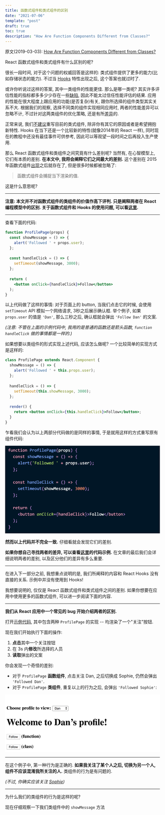 ```yaml
---
title: 函数式组件和类式组件的区别
date: "2021-07-06"
template: "post"
draft: true
toc: true
description: "How Are Function Components Different from Classes?"
---
```


原文(2019-03-03): [How Are Function Components Different from Classes?](https://overreacted.io/how-are-function-components-different-from-classes/) 


React 函数式组件和类式组件有什么区别的呢?

很长一段时间, 对于这个问题的权威回答是这样的: 类式组件提供了更多的能力(比如存储状态的能力). 不过当 [Hooks](https://reactjs.org/docs/hooks-intro.html) 特性出现之后, 这个答案也就过时了.

或许你听说过这样的答案, 其中一类组件的性能更佳. 那么是哪一类呢? 其实许多评估性能的指标都多多少少存在一些[缺陷](https://medium.com/@dan_abramov/this-benchmark-is-indeed-flawed-c3d6b5b6f97f), 因此不能太过信任性能评估的结果. 应用的性能在很大程度上跟应用的功能(是否复杂)有关, 跟你所选择的组件类型其实关系不大. 根据我们的观察, 选择不同类的组件实现相同应用时, 两者的性能差异可以忽略不计, 不过针对这两类组件的优化策略, 还是有所[差异](https://reactjs.org/docs/hooks-faq.html#are-hooks-slow-because-of-creating-functions-in-render)的. 

正常来说, 我们[不建议](https://reactjs.org/docs/hooks-faq.html#should-i-use-hooks-classes-or-a-mix-of-both)重写目前的类式组件, 除非你有其它的原因或者是希望拥抱新特性. Hooks 在当下还是一个比较新的特性(就像2014年的 React 一样), 同时现在的教程中还没有最佳事件可供参考, 因此可以等观望一段时间之后再投入生产使用.

那么 React 函数式组件和类组件之间究竟有什么差别呢? 当然有, 在心智模型上, 它们有本质的差别. **在本文中, 我将会阐释它们之间最大的差别.** 这个差别在 2015 年函数式组件[出现](https://reactjs.org/blog/2015/09/10/react-v0.14-rc1.html#stateless-function-components)之后就存在了, 但是很多时候都被忽略了: 

> 函数式组件会捕捉当下渲染的值.

这是什么意思呢?

--- 


**注意: 本文并不对函数式组件的类组件的价值作高下评判. 只是阐释两者在 React 编程模型中的区别. 关于函数式组件和 Hooks 的使用问题, 可以看[这里](https://reactjs.org/docs/hooks-faq.html#adoption-strategy).**

---

查看下面的代码:

```jsx
function ProfilePage(props) {
  const showMessage = () => {
    alert('Followed ' + props.user);
  };

  const handleClick = () => {
    setTimeout(showMessage, 3000);
  };

  return (
    <button onClick={handleClick}>Follow</button>
  );
}
```

以上代码做了这样的事情: 对于页面上的 button, 当我们点击它的时候, 会使用 `setTimeout` API 模拟一个网络请求, 3秒之后展示确认框. 举个例子, 如果 `props.user` 的值是 `'Dan'`, 那么三秒之后, 确认框就会弹出 `'Follow Dan'` 的文案. 

*(注意: 不管在上面的示例代码中, 我用的是普通的函数还是箭头函数, `function handleClick` 做的事情都是一样的.)*

如果想要以类组件的形式实现上述代码, 应该怎么做呢? 一个比较简单的实现方式是这样的:

```jsx
class ProfilePage extends React.Component {
  showMessage = () => {
    alert('Followed ' + this.props.user);
  };

  handleClick = () => {
    setTimeout(this.showMessage, 3000);
  };

  render() {
    return <button onClick={this.handleClick}>Follow</button>;
  }
}
```

乍看我们会认为以上两部分代码做的是同样的事情, 于是就用这样的方式重写原有组件代码:

![](./wtf.gif)

**然而以上代码并不完全一致.** 仔细看就会发现它们的差别.

**如果你想自己寻找两者的差异, 可以查看[这里](https://codesandbox.io/s/pjqnl16lm7)的代码示例.** 在文章的最后我们会详细说明两者的差别, 以及区分他们的差异有多么重要. 

---

在进入下一部分之前, 我想重点说明的是, 我们所阐释的内容和 React Hooks 没有直接的关系. 示例中并没有使用到 Hooks!

我想要说明的, 仅仅是 React 函数式组件和类式组件之间的差别. 如果你想要在应用中使用更多的函数式组件, 可以进一步阅读下面的内容.

---

**我们从 React 应用中一个常见的 bug 开始介绍两者的区别.**

打开[示例代码](https://codesandbox.io/s/pjqnl16lm7), 其中包含两种 `ProfilePage` 的实现 -- 均渲染了一个"关注"按钮.

现在我们开始执行下面的操作:

1. **点击**其中一个关注按钮
2. 在 3s 内**修改**所选择的人员
3. **读取**弹出的文案

你会发现一个奇怪的差别:

- 对于 `ProfilePage` **函数组件**, 点击关注 Dan, 之后切换成 Sophie, 仍然会弹出 `'Followed Dan'`.
- 对于 `ProfilePage` **类组件**, 重复以上的行为之后, 会弹出 `'Followed Sophie'`:

![](./bug.gif)

---

在这个例子中, 第一种行为是正确的. **如果我关注了某个人之后, 切换为另一个人, 组件不应该混淆我所关注的人.** 类组件的行为是有问题的.

_(不过, 你确实应该关注 [Sophie](https://mobile.twitter.com/sophiebits))_

---

为什么我们的类组件的行为是这样的呢?

现在仔细观察一下我们类组件中的 `showMessage` 方法